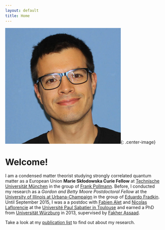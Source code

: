 ```yaml
---
layout: default
title: Home
---
```


![Picture of David Luitz](/images/david.j.luitz.jpg){: .center-image}

Welcome! 
=====================

I am a condensed matter theorist studying strongly
correlated quantum matter as a European Union **Marie Skłodowska Curie Fellow** 
at [Technische Universität München](http://www.ph.tum.de) in the group of [Frank Pollmann](https://www.professoren.tum.de/en/pollmann-frank/).
Before, I conducted my research as a *Gordon and Betty Moore Postdoctoral Fellow* at the 
[University of Illinois at Urbana-Champaign](http://icmt.illinois.edu) in the group of 
[Eduardo Fradkin](https://physics.illinois.edu/people/profile.asp?efradkin). Until September 2015, I was a
a postdoc with [Fabien Alet](http://www.lpt.ups-tlse.fr/spip.php?article20&lang=fr) and 
[Nicolas Laflorencie](http://www.lpt.ups-tlse.fr/spip.php?article53&lang=fr) at the
[Université Paul Sabatier in Toulouse](http://www.irsamc.ups-tlse.fr) and earned a PhD 
from [Universität Würzburg](http://physik.uni-wuerzburg.de) in 2013, 
supervised by [Fakher Assaad](http://www.physik.uni-wuerzburg.de/~assaad/).


Take a look at my [publication list](/publications) to find out about my research.
